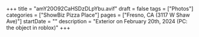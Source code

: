 +++
title = "amY20O92CaHSDzDLpYbu.avif"
draft = false
tags = ["Photos"]
categories = ["ShowBiz Pizza Place"]
pages = ["Fresno, CA (3117 W Shaw Ave)"]
startDate = ""
description = "Exterior on February 20th, 2024 (PC: the object in roblox)"
+++
